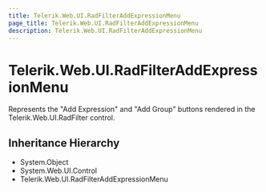 ```yaml
---
title: Telerik.Web.UI.RadFilterAddExpressionMenu
page_title: Telerik.Web.UI.RadFilterAddExpressionMenu
description: Telerik.Web.UI.RadFilterAddExpressionMenu
---
```


# Telerik.Web.UI.RadFilterAddExpressionMenu

Represents the "Add Expression" and "Add Group" buttons rendered in the Telerik.Web.UI.RadFilter control.

## Inheritance Hierarchy

* System.Object
* System.Web.UI.Control
* Telerik.Web.UI.RadFilterAddExpressionMenu

